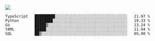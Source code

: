 ![](https://github-profile-summary-cards.vercel.app/api/cards/profile-details?username=igtm&theme=dracula)
<!--START_SECTION:waka-->
```text
TypeScript   █████████░░░░░░░░░░░░░░░░░░░░░░░░░░░░░░░░   21.97 % 
Python       ████████░░░░░░░░░░░░░░░░░░░░░░░░░░░░░░░░░   19.33 % 
Go           █████▒░░░░░░░░░░░░░░░░░░░░░░░░░░░░░░░░░░░   13.24 % 
YAML         █████░░░░░░░░░░░░░░░░░░░░░░░░░░░░░░░░░░░░   11.94 % 
SQL          ██▒░░░░░░░░░░░░░░░░░░░░░░░░░░░░░░░░░░░░░░   05.90 % 
```
<!--END_SECTION:waka-->
